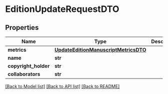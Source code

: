 # EditionUpdateRequestDTO

## Properties
Name | Type | Description | Notes
------------ | ------------- | ------------- | -------------
**metrics** | [**UpdateEditionManuscriptMetricsDTO**](UpdateEditionManuscriptMetricsDTO.md) |  | [optional] 
**name** | **str** |  | [optional] 
**copyright_holder** | **str** |  | [optional] 
**collaborators** | **str** |  | [optional] 

[[Back to Model list]](../README.md#documentation-for-models) [[Back to API list]](../README.md#documentation-for-api-endpoints) [[Back to README]](../README.md)


